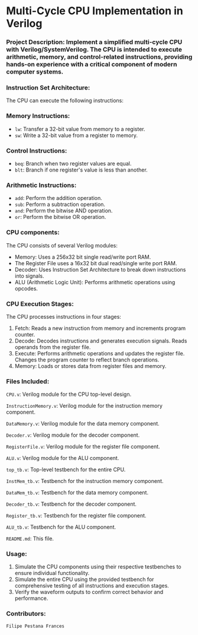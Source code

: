 # Multi-Cycle CPU Implementation in Verilog

### Project Description: Implement a simplified multi-cycle CPU with Verilog/SystemVerilog. The CPU is intended to execute arithmetic, memory, and control-related instructions, providing hands-on experience with a critical component of modern computer systems.

### Instruction Set Architecture:
The CPU can execute the following instructions:

### Memory Instructions:
- `lw`: Transfer a 32-bit value from memory to a register.
- `sw`: Write a 32-bit value from a register to memory.

### Control Instructions:
- `beq`: Branch when two register values are equal.
- `blt`: Branch if one register's value is less than another.

### Arithmetic Instructions:
- `add`: Perform the addition operation.
- `sub`: Perform a subtraction operation.
- `and`: Perform the bitwise AND operation.
- `or`: Perform the bitwise OR operation.


### CPU components:
The CPU consists of several Verilog modules:
- Memory: Uses a 256x32 bit single read/write port RAM.
- The Register File uses a 16x32 bit dual read/single write port RAM.
- Decoder: Uses Instruction Set Architecture to break down instructions into signals.
- ALU (Arithmetic Logic Unit): Performs arithmetic operations using opcodes.


### CPU Execution Stages:
The CPU processes instructions in four stages:
1. Fetch: Reads a new instruction from memory and increments program counter.
2. Decode: Decodes instructions and generates execution signals. Reads operands from the register file.
3. Execute: Performs arithmetic operations and updates the register file. Changes the program counter to reflect branch operations.
4. Memory: Loads or stores data from register files and memory.


### Files Included:
`CPU.v`: Verilog module for the CPU top-level design.

`InstructionMemory.v`: Verilog module for the instruction memory component.

`DataMemory.v`: Verilog module for the data memory component.

`Decoder.v`: Verilog module for the decoder component.

`RegisterFile.v`: Verilog module for the register file component.

`ALU.v`: Verilog module for the ALU component.

`top_tb.v`: Top-level testbench for the entire CPU.

`InstMem_tb.v`: Testbench for the instruction memory component.

`DataMem_tb.v`: Testbench for the data memory component.

`Decoder_tb.v`: Testbench for the decoder component.

`Register_tb.v`: Testbench for the register file component.

`ALU_tb.v`: Testbench for the ALU component.

`README.md`: This file.


### Usage:
1. Simulate the CPU components using their respective testbenches to ensure individual functionality.
2. Simulate the entire CPU using the provided testbench for comprehensive testing of all instructions and execution stages.
3. Verify the waveform outputs to confirm correct behavior and performance.


### Contributors:
`Filipe Pestana Frances`
